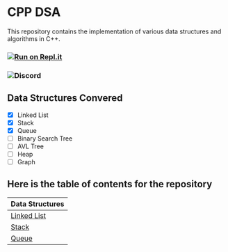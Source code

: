 # CPP DSA

This repository contains the implementation of various data structures and algorithms in C++.

### [![Run on Repl.it](https://repl.it/badge/github/harshitrv/CPP-DSA)](https://replit.com/@WOLVERINE0911/CPP-DSA)

### ![Discord](https://img.shields.io/discord/764030364611117056)

## Data Structures Convered

- [x] Linked List
- [x] Stack
- [x] Queue
- [ ] Binary Search Tree
- [ ] AVL Tree
- [ ] Heap
- [ ] Graph

## Here is the table of contents for the repository

| Data Structures              |
| :--------------------------- |
| [Linked List](./linked-list) |
| [Stack](./stacks)            |
| [Queue](./queue)             |
